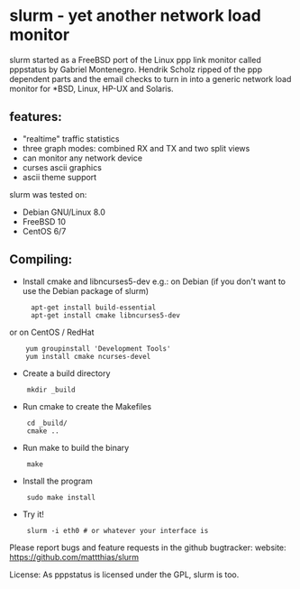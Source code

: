 # slurm - yet another network load monitor

slurm started as a FreeBSD port of the Linux ppp link monitor called pppstatus
by Gabriel Montenegro. Hendrik Scholz ripped of the ppp dependent parts and the
email checks to turn in into a generic network load monitor for *BSD, Linux,
HP-UX and Solaris.

## features:
 - "realtime" traffic statistics
 - three graph modes: combined RX and TX and two split views
 - can monitor any network device
 - curses ascii graphics
 - ascii theme support

slurm was tested on:
 - Debian GNU/Linux 8.0
 - FreeBSD 10
 - CentOS 6/7

## Compiling:
 - Install cmake and libncurses5-dev e.g.:
on Debian (if you don't want to use the Debian package of slurm)

         apt-get install build-essential
         apt-get install cmake libncurses5-dev
or on CentOS / RedHat

        yum groupinstall 'Development Tools'
        yum install cmake ncurses-devel

 - Create a build directory

        mkdir _build
 - Run cmake to create the Makefiles

        cd _build/
        cmake ..
 - Run make to build the binary

        make
 - Install the program

        sudo make install
 - Try it!

        slurm -i eth0 # or whatever your interface is

Please report bugs and feature requests in the github bugtracker:
 website: https://github.com/mattthias/slurm

License:
 As pppstatus is licensed under the GPL, slurm is too.
